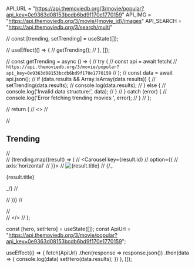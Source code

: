 API_URL = "https://api.themoviedb.org/3/movie/popular?api_key=0e9363d08153bcdb6bd9f170e1770159"
API_IMG = "https://api.themoviedb.org/3/movie/{movie_id}/images"
API_SEARCH = "https://api.themoviedb.org/3/search/multi"

// const [trending, setTrending] = useState([]);

// useEffect(() => {
// getTrending();
// }, []);

// const getTrending = async () => {
// try {
// const api = await fetch(
// `https://api.themoviedb.org/3/movie/popular?api_key=0e9363d08153bcdb6bd9f170e1770159`
// );
// const data = await api.json();
// if (data.results && Array.isArray(data.results)) {
// setTrending(data.results);
// console.log(data.results);
// } else {
// console.log('Invalid data structure:', data);
// }
// } catch (error) {
// console.log('Error fetching trending movies:', error);
// }
// };

// return (
// <>
// <div>
// <h2>Trending</h2>
// <div>
// {trending.map((result) => (
// <Carousel key={result.id}
// option={{
  //             axis:'horizontal'
  //           }}>
// <img src={result.poster_path} alt={result.title} />
// {/_ <p key={result.id}>{result.title}</p> _/}
// </Carousel>

// ))}
// </div>
// </div>
// </>
// );

const [hero, setHero] = useState([]);
const ApiUrl = "https://api.themoviedb.org/3/movie/popular?api_key=0e9363d08153bcdb6bd9f170e1770159";

useEffect(() => {
fetch(ApiUrl)
.then(response => response.json())
.then(data => {
console.log(data)
setHero(data.results);
})
}, []);
